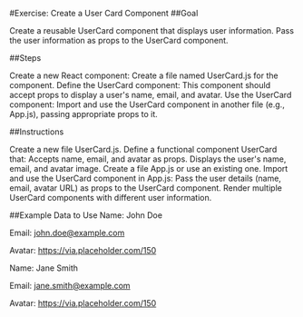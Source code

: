 #Exercise: Create a User Card Component
##Goal

Create a reusable UserCard component that displays user information. Pass the user information as props to the UserCard component.

##Steps

Create a new React component: Create a file named UserCard.js for the component.
Define the UserCard component: This component should accept props to display a user's name, email, and avatar.
Use the UserCard component: Import and use the UserCard component in another file (e.g., App.js), passing appropriate props to it.

##Instructions

Create a new file UserCard.js.
Define a functional component UserCard that:
Accepts name, email, and avatar as props.
Displays the user's name, email, and avatar image.
Create a file App.js or use an existing one.
Import and use the UserCard component in App.js:
Pass the user details (name, email, avatar URL) as props to the UserCard component.
Render multiple UserCard components with different user information.

##Example Data to Use
Name: John Doe

Email: john.doe@example.com

Avatar: https://via.placeholder.com/150

Name: Jane Smith

Email: jane.smith@example.com

Avatar: https://via.placeholder.com/150
